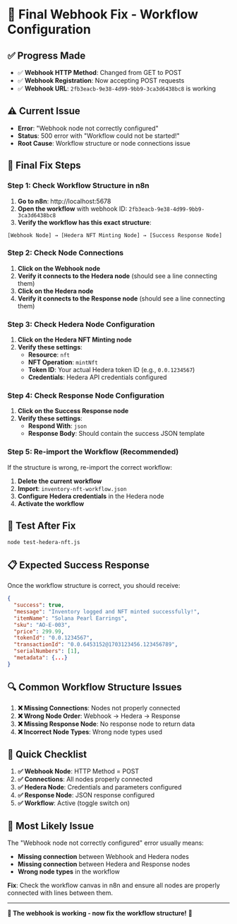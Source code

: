 # 🎯 Final Webhook Fix - Workflow Configuration

## ✅ **Progress Made**
- ✅ **Webhook HTTP Method**: Changed from GET to POST
- ✅ **Webhook Registration**: Now accepting POST requests
- ✅ **Webhook URL**: `2fb3eacb-9e38-4d99-9bb9-3ca3d6438bc8` is working

## ⚠️ **Current Issue**
- **Error**: "Webhook node not correctly configured"
- **Status**: 500 error with "Workflow could not be started!"
- **Root Cause**: Workflow structure or node connections issue

## 🔧 **Final Fix Steps**

### **Step 1: Check Workflow Structure in n8n**

1. **Go to n8n**: http://localhost:5678
2. **Open the workflow** with webhook ID: `2fb3eacb-9e38-4d99-9bb9-3ca3d6438bc8`
3. **Verify the workflow has this exact structure**:

```
[Webhook Node] → [Hedera NFT Minting Node] → [Success Response Node]
```

### **Step 2: Check Node Connections**

1. **Click on the Webhook node**
2. **Verify it connects to the Hedera node** (should see a line connecting them)
3. **Click on the Hedera node**
4. **Verify it connects to the Response node** (should see a line connecting them)

### **Step 3: Check Hedera Node Configuration**

1. **Click on the Hedera NFT Minting node**
2. **Verify these settings**:
   - **Resource**: `nft`
   - **NFT Operation**: `mintNft`
   - **Token ID**: Your actual Hedera token ID (e.g., `0.0.1234567`)
   - **Credentials**: Hedera API credentials configured

### **Step 4: Check Response Node Configuration**

1. **Click on the Success Response node**
2. **Verify these settings**:
   - **Respond With**: `json`
   - **Response Body**: Should contain the success JSON template

### **Step 5: Re-import the Workflow (Recommended)**

If the structure is wrong, re-import the correct workflow:

1. **Delete the current workflow**
2. **Import**: `inventory-nft-workflow.json`
3. **Configure Hedera credentials** in the Hedera node
4. **Activate the workflow**

## 🧪 **Test After Fix**

```bash
node test-hedera-nft.js
```

## 📋 **Expected Success Response**

Once the workflow structure is correct, you should receive:
```json
{
  "success": true,
  "message": "Inventory logged and NFT minted successfully!",
  "itemName": "Solana Pearl Earrings",
  "sku": "AO-E-003",
  "price": 299.99,
  "tokenId": "0.0.1234567",
  "transactionId": "0.0.6453152@1703123456.123456789",
  "serialNumbers": [1],
  "metadata": {...}
}
```

## 🔍 **Common Workflow Structure Issues**

1. **❌ Missing Connections**: Nodes not properly connected
2. **❌ Wrong Node Order**: Webhook → Hedera → Response
3. **❌ Missing Response Node**: No response node to return data
4. **❌ Incorrect Node Types**: Wrong node types used

## 🎯 **Quick Checklist**

1. **✅ Webhook Node**: HTTP Method = POST
2. **✅ Connections**: All nodes properly connected
3. **✅ Hedera Node**: Credentials and parameters configured
4. **✅ Response Node**: JSON response configured
5. **✅ Workflow**: Active (toggle switch on)

## 🚨 **Most Likely Issue**

The "Webhook node not correctly configured" error usually means:
- **Missing connection** between Webhook and Hedera nodes
- **Missing connection** between Hedera and Response nodes
- **Wrong node types** in the workflow

**Fix**: Check the workflow canvas in n8n and ensure all nodes are properly connected with lines between them.

---

**🎯 The webhook is working - now fix the workflow structure!** 🔧 